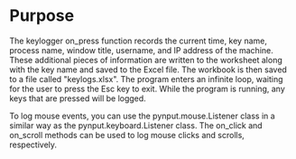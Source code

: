 # Purpose

The keylogger on_press function records the current time, key name, process name, window title, username, and IP address of the machine. 
These additional pieces of information are written to the worksheet along with the key name and saved to the Excel file. The workbook is then saved to a file called "keylogs.xlsx".
The program enters an infinite loop, waiting for the user to press the Esc key to exit. While the program is running, any keys that are pressed will be logged.

To log mouse events, you can use the pynput.mouse.Listener class in a similar way as the pynput.keyboard.Listener class. The on_click and on_scroll methods can be used to log mouse clicks and scrolls, respectively.

